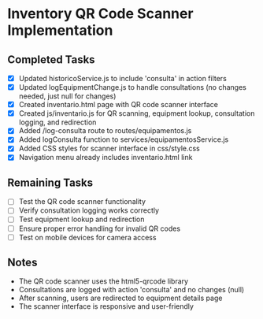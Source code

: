 # Inventory QR Code Scanner Implementation

## Completed Tasks
- [x] Updated historicoService.js to include 'consulta' in action filters
- [x] Updated logEquipmentChange.js to handle consultations (no changes needed, just null for changes)
- [x] Created inventario.html page with QR code scanner interface
- [x] Created js/inventario.js for QR scanning, equipment lookup, consultation logging, and redirection
- [x] Added /log-consulta route to routes/equipamentos.js
- [x] Added logConsulta function to services/equipamentosService.js
- [x] Added CSS styles for scanner interface in css/style.css
- [x] Navigation menu already includes inventario.html link

## Remaining Tasks
- [ ] Test the QR code scanner functionality
- [ ] Verify consultation logging works correctly
- [ ] Test equipment lookup and redirection
- [ ] Ensure proper error handling for invalid QR codes
- [ ] Test on mobile devices for camera access

## Notes
- The QR code scanner uses the html5-qrcode library
- Consultations are logged with action 'consulta' and no changes (null)
- After scanning, users are redirected to equipment details page
- The scanner interface is responsive and user-friendly
